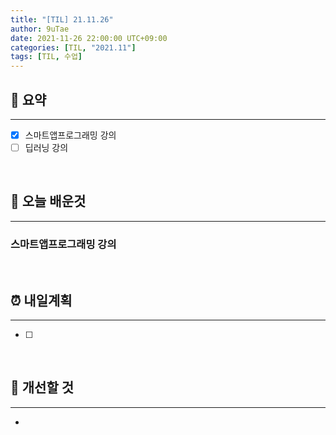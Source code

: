 ```yaml
---
title: "[TIL] 21.11.26"
author: 9uTae
date: 2021-11-26 22:00:00 UTC+09:00
categories: [TIL, "2021.11"]
tags: [TIL, 수업]
---
```


## 🏁 요약

---

- [x] 스마트앱프로그래밍 강의
- [ ] 딥러닝 강의

<br>

## 📑 오늘 배운것

---

### 스마트앱프로그래밍 강의

<br>

## ⏰ 내일계획

---

- [ ] 

<br>

## 🧷 개선할 것

---

- 

<br>
